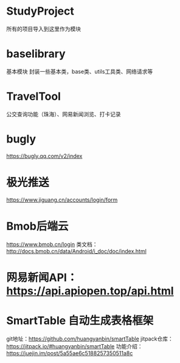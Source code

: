# StudyProject
所有的项目导入到这里作为模块
# baselibrary
基本模块    封装一些基本类，base类、utils工具类、网络请求等
# TravelTool
公交查询功能（珠海）、网易新闻浏览、打卡记录



# bugly
https://bugly.qq.com/v2/index

# 极光推送
https://www.jiguang.cn/accounts/login/form

# Bmob后端云
https://www.bmob.cn/login
类文档：http://docs.bmob.cn/data/Android/i_doc/doc/index.html

# 网易新闻API：https://api.apiopen.top/api.html

# SmartTable    自动生成表格框架
git地址：https://github.com/huangyanbin/smartTable
jitpack仓库：https://jitpack.io/#huangyanbin/smartTable
功能介绍：https://juejin.im/post/5a55ae6c5188257350511a8c


